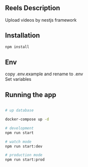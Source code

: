 ## Reels Description

Upload videos by nestjs framework

## Installation

```bash
npm install
```

## Env
copy .env.example and rename to .env <br>
Set variables

## Running the app

```bash

# up database

docker-compose up -d

# development
npm run start

# watch mode
npm run start:dev

# production mode
npm run start:prod
```